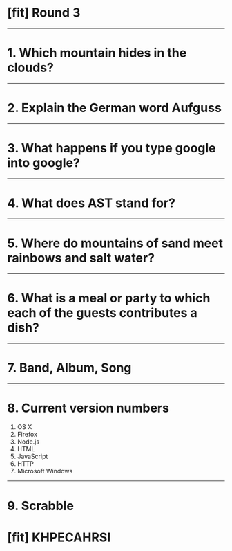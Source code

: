 # [fit] Round 3

---


# 1. Which mountain hides in the clouds? 

---


# 2. Explain the German word Aufguss

---


# 3. What happens if you type google into google?

---


# 4. What does AST stand for?

---


# 5. Where do mountains of sand meet rainbows and salt water?

---


# 6. What is a meal or party to which each of the guests contributes a dish? 

---


# 7. Band, Album, Song

---


# 8. Current version numbers

1. OS X 
2. Firefox 
3. Node.js 
5. HTML 
6. JavaScript 
7. HTTP 
8. Microsoft Windows 

---


# 9. Scrabble
# [fit] KHPECAHRSI
